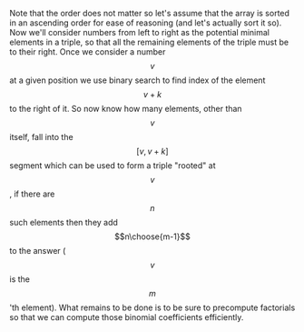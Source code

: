 Note that the order does not matter so let's assume that the array is sorted in an ascending order for ease of reasoning (and let's actually sort it so).  Now we'll consider numbers from left to right as the potential minimal elements in a triple, so that all the remaining elements of the triple must be to their right.  Once we consider a number $$v$$ at a given position we use binary search to find index of the element $$v+k$$ to the right of it.  So now  know how many elements, other than $$v$$ itself, fall into the $$[v, v+k]$$ segment which can be used to form a triple "rooted" at $$v$$, if there are $$n$$ such elements then they add $$n\choose{m-1}$$ to the answer ($$v$$ is the $$m$$'th element).  What remains to be done is to be sure to precompute factorials so that we can compute those binomial coefficients efficiently.
